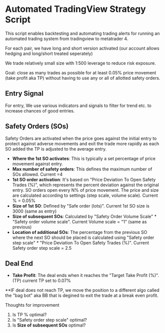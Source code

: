 # Automated TradingView Strategy Script

This script enables  backtesting and automating trading alerts for running an automated trading system from tradingview to metatrader 4.

For each pair, we have long and short version activated (our account allows hedging and long/short treated seperately)

We trade relatively small size with 1:500 leverage to reduce risk exposure.

Goal: close as many trades as possible for at least 0.05% price movement (take profit aka TP) without having to use any or all of allotted safety orders.

## Entry Signal

For entry, We use various indicators and signals to filter for trend etc. to increase chances of good entries.

## Safety Orders (SOs)

Safety Orders are activated when the price goes against the initial entry to protect against adverse movements and exit the trade more rapidly as each SO added the TP is adjusted to the average entry.

- **Where the 1st SO activates**: This is typically a set percentage of price movement against entry. 
- **Max number of safety orders**: This defines the maximum number of SOs allowed. Current =4
- **1st SO order activation**: It's based on "Price Deviation To Open Safety Trades (%)", which represents the percent deviation against the original entry. SO orders open every N% of price movement. The price and size are calculated according to settings (step scale, volume scale). Current % = 0.05% 
- **Size of 1st SO**: Defined by "Safe order (lots)". Current 1st SO size is 3000 (same as entry)
- **Size of subsequent SOs**: Calculated by "Safety Order Volume Scale" * "Safety order volume scale". Current Volume scale = "1" (same as previous)
- **Location of additional SOs**: The percentage from the previous SO where the next SO should be placed is calculated using "Safety order step scale" * "Price Deviation To Open Safety Trades (%)". Current Safety order step scale = 2.5

## Deal End

- **Take Profit**: The deal ends when it reaches the "Target Take Profit (%)". (TP) current TP set to 0.07%

**IF deal does not reach TP, we move the position to a different algo called the "bag bot" aka BB that is degined to exit the trade at a break even profit.

Thoughts for improvement

1. Is TP % optimal?
2. Is "Safety order step scale" optimal?
3. Is **Size of subsequent SOs** optimal?